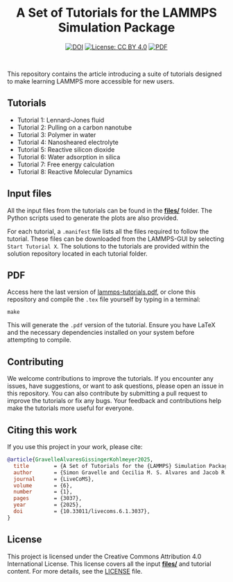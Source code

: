 
<div align="center">

# A Set of Tutorials for the LAMMPS Simulation Package

[![DOI](https://zenodo.org/badge/314814105.svg)](https://zenodo.org/doi/10.5281/zenodo.14747799)
[![License: CC BY 4.0](https://img.shields.io/badge/License-CC%20BY%204.0-blue.svg)](https://creativecommons.org/licenses/by/4.0/)
[![PDF](https://img.shields.io/badge/PDF-lammps--tutorials.pdf-blue.svg)](lammps-tutorials.pdf)

</div>

<br>

This repository contains the article introducing a suite of tutorials designed
to make learning LAMMPS more accessible for new users.

## Tutorials

- Tutorial 1: Lennard-Jones fluid
- Tutorial 2: Pulling on a carbon nanotube
- Tutorial 3: Polymer in water
- Tutorial 4: Nanosheared electrolyte
- Tutorial 5: Reactive silicon dioxide
- Tutorial 6: Water adsorption in silica
- Tutorial 7: Free energy calculation
- Tutorial 8: Reactive Molecular Dynamics

## Input files

All the input files from the tutorials can be found in the 
[**files/**](files/) folder. The Python scripts used to generate the plots 
are also provided.

For each tutorial, a `.manifest` file lists all the files required to 
follow the tutorial. These files can be downloaded from the LAMMPS-GUI by 
selecting `Start Tutorial X`. The solutions to the tutorials are provided 
within the solution repository located in each tutorial folder.

## PDF

Access here the last version of
[lammps-tutorials.pdf](lammps-tutorials.pdf), or clone this repository
and compile the `.tex` file yourself by typing in a terminal:
```
make
```
This will generate the `.pdf` version of the tutorial. Ensure you have LaTeX and the necessary dependencies installed on your system before attempting to compile.

## Contributing

We welcome contributions to improve the tutorials. If you encounter any issues, have suggestions, or want to ask questions, please open an issue in this repository. You can also contribute by submitting a pull request to improve the tutorials or fix any bugs.
Your feedback and contributions help make the tutorials more useful for everyone.

## Citing this work

If you use this project in your work, please cite:

```bibtex
@article{GravelleAlvaresGissingerKohlmeyer2025,
  title        = {A Set of Tutorials for the {LAMMPS} Simulation Package},
  author       = {Simon Gravelle and Cecilia M. S. Alvares and Jacob R. Gissinger and Axel Kohlmeyer},
  journal      = {LiveCoMS},
  volume       = {6},
  number       = {1},
  pages        = {3037},
  year         = {2025},
  doi          = {10.33011/livecoms.6.1.3037},
}
```

## License

This project is licensed under the Creative Commons Attribution 4.0 International License. This license covers all the input [**files/**](files/) and tutorial content. For more details, see the [LICENSE](LICENSE) file.